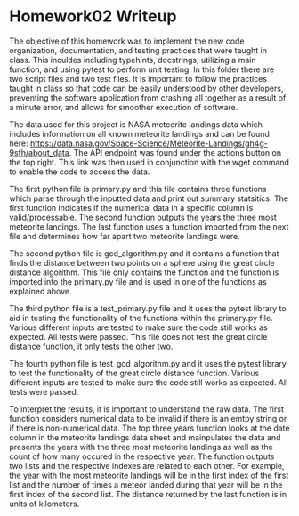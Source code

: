 # Homework02 Writeup

The objective of this homework was to implement the new code organization, documentation, and testing practices that were taught in class. This inculdes including typehints, docstrings, utilizing a main function, and using pytest to perform unit testing. In this folder there are two script files and two test files. It is important to follow the practices taught in class so that code can be easily understood by other developers, preventing the software application from crashing all together as a result of a minute error, and allows for smoother execution of software. 

The data used for this project is NASA meteorite landings data which includes information on all known meteorite landings and can be found here: https://data.nasa.gov/Space-Science/Meteorite-Landings/gh4g-9sfh/about_data. The API endpoint was found under the actions button on the top right. This link was then used in conjunction with the wget command to enable the code to access the data.

The first python file is primary.py and this file contains three functions which parse through the inputted data and print out summary statsitics. The first function indicates if the numerical data in a specific column is valid/processable. The second function outputs the years the three most meteorite landings. The last function uses a function imported from the next file and determines how far apart two meteorite landings were. 

The second python file is gcd_algorithm.py and it contains a function that finds the distance between two points on a sphere using the great circle distance algorithm. This file only contains the function and the function is imported into the primary.py file and is used in one of the functions as explained above. 

The third python file is a test_primary.py file and it uses the pytest library to aid in testing the functionality of the functions within the primary.py file. Various different inputs are tested to make sure the code still works as expected. All tests were passed. This file does not test the great circle distance function, it only tests the other two.

The fourth python file is test_gcd_algorithm.py and it uses the pytest library to test the functionality of the great circle distance function. Various different inputs are tested to make sure the code still works as expected. All tests were passed. 

To interpret the results, it is important to understand the raw data. The first function considers numerical data to be invalid if there is an emtpy string or if there is non-numerical data. The top three years function looks at the date column in the meteorite landings data sheet and mainpulates the data and presents the years with the three most meteorite landings as well as the count of how many occured in the respective year. The function outputs two lists and the respective indexes are related to each other. For example, the year with the most meteorite landings will be in the first index of the first list and the number of times a meteor landed during that year will be in the first index of the second list. The distance returned by the last function is in units of kilometers. 

  

